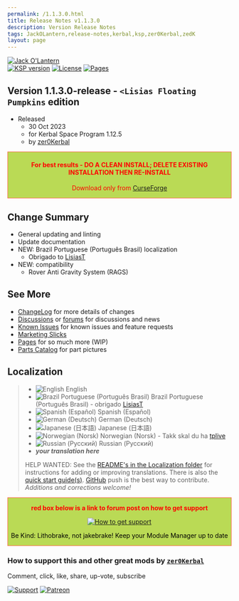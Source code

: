 ```yaml
---
permalink: /1.1.3.0.html
title: Release Notes v1.1.3.0
description: Version Release Notes
tags: JackOLantern,release-notes,kerbal,ksp,zer0Kerbal,zedK
layout: page
---
```

<!-- ReleaseLayout.md v1.1.3.0
Jack-O'Lantern (JACK)
created: 11 Aug 2018
updated: 30 Oct 2023

TEMPLATE: ReleaseLayout.md v1.3.7.0
created: 11 Aug 2018
updated: 29 May 2023 -->
[![Jack O'Lantern][SHD:mod]][CURSFG:url]  
[![KSP version][KSP:shd]][KSP:url] [![License][LIC:shd]][LIC:url] [![Pages][SHD:pgs]][pages]

## Version 1.1.3.0-release - `<Lisias Floating Pumpkins` edition

* Released
  * 30 Oct 2023
  * for Kerbal Space Program 1.12.5
  * by [zer0Kerbal](https://github.com/zer0Kerbal)

<div style="border:0.5px solid Tomato; background-color: #bada55; color: #FF0000; text-align:center"><h4><b>For best results - DO A CLEAN INSTALL; DELETE EXISTING INSTALLATION THEN RE-INSTALL</b></h4><p>Download only from <a href="https://www.curseforge.com/kerbal/ksp-mods/JackOLantern/files">CurseForge</a></p></div>

## Change Summary

* General updating and linting
* Update documentation
* NEW: Brazil Portuguese (Português Brasil) localization
  * Obrigado to [LisiasT](https://github.com/Lisias)
* NEW: compatibility
  * Rover Anti Gravity System (RAGS)

## See More

* [ChangeLog][chlog] for more details of changes
* [Discussions][discu] or [forums][forum] for discussions and news
* [Known Issues][issue] for known issues and feature requests
* [Marketing Slicks][markt]
* [Pages][pages] for so much more (WIP)
* [Parts Catalog][parts] for part pictures

## Localization

>* ![English](https://raw.githubusercontent.com/zer0Kerbal/zer0Kerbal/zed'K/img/EN.png) English
>* ![Brazil Portuguese (Português Brasil) ](https://raw.githubusercontent.com/zer0Kerbal/zer0Kerbal/zed'K/img/BR.png) Brazil Portuguese (Português Brasil) - obrigado [LisiasT](https://github.com/Lisias)
>* ![Spanish (Español)](https://raw.githubusercontent.com/zer0Kerbal/zer0Kerbal/zed'K/img/ES.png) Spanish (Español)
>* ![German (Deutsch)](https://raw.githubusercontent.com/zer0Kerbal/zer0Kerbal/zed'K/img/DE.png) German (Deutsch)
>* ![Japanese (日本語)](https://raw.githubusercontent.com/zer0Kerbal/zer0Kerbal/zed'K/img/JA.png) Japanese (日本語)
>* ![Norwegian (Norsk)](https://raw.githubusercontent.com/zer0Kerbal/zer0Kerbal/zed'K/img/NO.png) Norwegian (Norsk) - Takk skal du ha [tplive](https://github.com/tplive)
>* ![Russian (Русский)](https://raw.githubusercontent.com/zer0Kerbal/zer0Kerbal/zed'K/img/RU.png) Russian (Русский)
>* ***your translation here***
>
> HELP WANTED: See the [README's in the Localization folder](https://github.com/zer0Kerbal/zer0Kerbal/blob/master/Localization/readme.md) for instructions for adding or improving translations. There is also the [quick start guide(s)](https://github.com/zer0Kerbal/zer0Kerbal/blob/master/Localization/quickstart.md). [GitHub][GitHub:url] push is the best way to contribute. *Additions and corrections welcome!*

<div style="border:0.5px solid Tomato; background-color: #BADA55; color: #FF0000; text-align:center">
  <p><b>red box below is a link to forum post on how to get support</b></p>
  <a href="https://forum.kerbalspaceprogram.com/index.php?/topic/83212-*">
    <p><img src="https://i.postimg.cc/vHP6zmrw/image.png" alt="How to get support"></p></a>
  <p style="color: #000000;">Be Kind: Lithobrake, not jakebrake! Keep your Module Manager up to date</p>
</div>

### How to support this and other great mods by [`zer0Kerbal`][zedK]

Comment, click, like, share, up-vote, subscribe

[![Support][PAYPAL:img]][PAYPAL:url] [![Patreon][PATREON:img]][PATREON:url]

<!-- links -->
[chlog]: https://raw.githubusercontent.com/zer0Kerbal/JackOLantern/master/changelog.md "Changelog"
[discu]: https://github.com/zer0Kerbal/JackOLantern/discussions/ "Discussions"
[forum]: https://forum.kerbalspaceprogram.com/index.php?/topic/189466-*/ "Jack'OLantern (JACK)"
[issue]: https://github.com/zer0Kerbal/JackOLantern/issues/ "Issue Tracker"
[markt]: https://zer0kerbal.github.io/JackOLantern/Marketing "Marketing Slicks"
[pages]: https://zer0kerbal.github.io/JackOLantern/ "GitHub Pages"
[parts]: https://zer0kerbal.github.io/JackOLantern/PartsCatalog "Parts Catalog"

<!-- mod -->
[SHD:mod]: https://img.shields.io/badge/Jack%20O'--Lantern%20(JACK)%20-v1.1.3.0--release-BADA55.svg?style=plastic&labelColor=darkgreen/ "1.1.3.0-release"
[SHD:pgs]: https://img.shields.io/badge/GitHub-Pages-white?style=plastic&labelColor=9cf&logoColor=181717&logo=github/ "GitHub IO"

[CURSFG:url]: https://www.curseforge.com/kerbal/ksp-mods/JackOLantern "CurseForge"
[GITHUB:url]: https://github.com/zer0Kerbal/JackOLantern/ "GitHub"

[KSP:url]: http://kerbalspaceprogram.com/ "Kerbal Space Program"
[KSP:shd]: https://img.shields.io/badge/KSP-1.12.5-blue.svg?style=plastic&labelColor=black/ "Kerbal Space Program"

<!--- license -->
[LIC:url]: https://creativecommons.org/licenses/by-nc/4.0/ "CC BY-NC 4.0"
[LIC:shd]: https://img.shields.io/badge/License-CC%20BY--NC%204.0-ef9421?labelColor=black&style=plastic&logoColor=ef9421&logo=creativecommons "CC BY-NC 4.0"

[PAYPAL:img]: https://img.shields.io/badge/Buy%20me%20some%20-LFO-BADA55?style=for-the-badge&logo=paypal&labelColor=FFDD00 "PayPal"
[PAYPAL:url]: https://www.paypal.com/donate?hosted_button_id=DC22YHMEJREKL "PayPal"
[PATREON:img]: https://img.shields.io/badge/Patreon%20-Patreonize-FF424D?style=for-the-badge&logo=patreon "Patreon"
[PATREON:url]: https://www.patreon.com/zer0Kerbal/membership "Patreon"

[zedK]: https://forum.kerbalspaceprogram.com/index.php?/profile/190933-*/ "zer0Kerbal"

<!-- THIS FILE: CC BY-ND 4.0 by zer0Kerbal -->
